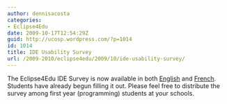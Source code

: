```yaml
---
author: dennisacosta
categories:
- Eclipse4Edu
date: 2009-10-17T12:54:29Z
guid: http://ucosp.wordpress.com/?p=1014
id: 1014
title: IDE Usability Survey
url: /2009-2010/eclipse4edu/2009/10/ide-usability-survey/
---
```


The Eclipse4Edu IDE Survey is now available in both [English](http://deugo.carleton.ca/ESurvey/participationPostSurvey.action?id=40288048247c506d01249110b7400002&password=) and [French](http://spreadsheets.google.com/viewform?hl=en&formkey=dHRBS2l5S0M4anI2LWdEV3JEV0cxSmc6MA). Students have already begun filling it out. Please feel free to distribute the survey among first year (programming) students at your schools.